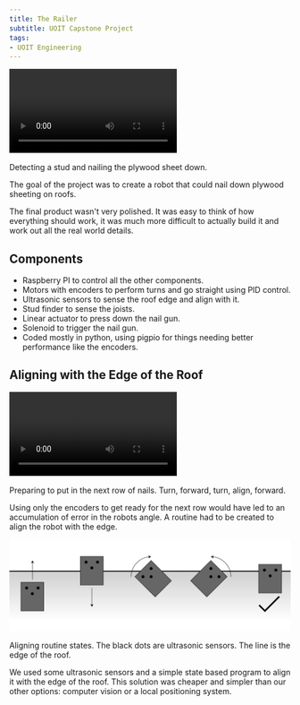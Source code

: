 ```yaml
---
title: The Railer
subtitle: UOIT Capstone Project
tags:
- UOIT Engineering
---
```


![The Railer](the_railer.mp4)

<image-caption>Detecting a stud and nailing the plywood sheet down.</image-caption>

The goal of the project was to create a robot that could nail down plywood sheeting on roofs.

The final product wasn't very polished. It was easy to think of how everything should work, it was much more difficult to actually build it and work out all the real world details.

## Components

- Raspberry PI to control all the other components.
- Motors with encoders to perform turns and go straight using PID control.
- Ultrasonic sensors to sense the roof edge and align with it.
- Stud finder to sense the joists.
- Linear actuator to press down the nail gun.
- Solenoid to trigger the nail gun.
- Coded mostly in python, using pigpio for things needing better performance like the encoders.

## Aligning with the Edge of the Roof

![The Railer Aligning](the_railer_aligning.mp4)

<image-caption>Preparing to put in the next row of nails. Turn, forward, turn, align, forward.</image-caption>

Using only the encoders to get ready for the next row would have led to an accumulation of error in the robots angle. A routine had to be created to align the robot with the edge.

![Align with edge of roof. State diagram.](./align_state_diagram.png)

<image-caption>Aligning routine states. The black dots are ultrasonic sensors. The line is the edge of the roof.</image-caption>

We used some ultrasonic sensors and a simple state based program to align it with the edge of the roof. This solution was cheaper and simpler than our other options: computer vision or a local positioning system.

